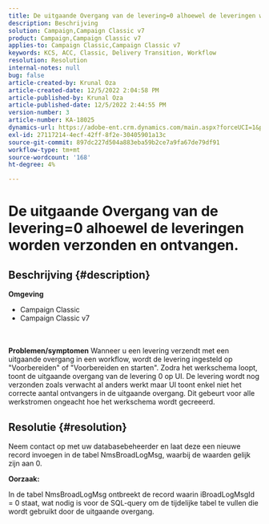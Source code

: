 ```yaml
---
title: De uitgaande Overgang van de levering=0 alhoewel de leveringen worden verzonden en ontvangen.
description: Beschrijving
solution: Campaign,Campaign Classic v7
product: Campaign,Campaign Classic v7
applies-to: Campaign Classic,Campaign Classic v7
keywords: KCS, ACC, Classic, Delivery Transition, Workflow
resolution: Resolution
internal-notes: null
bug: false
article-created-by: Krunal Oza
article-created-date: 12/5/2022 2:04:58 PM
article-published-by: Krunal Oza
article-published-date: 12/5/2022 2:44:55 PM
version-number: 3
article-number: KA-18025
dynamics-url: https://adobe-ent.crm.dynamics.com/main.aspx?forceUCI=1&pagetype=entityrecord&etn=knowledgearticle&id=adaee7c7-a574-ed11-81aa-6045bd006c82
exl-id: 27117214-4ecf-42ff-8f2e-30405901a13c
source-git-commit: 897dc227d504a883eba59b2ce7a9fa67de79df91
workflow-type: tm+mt
source-wordcount: '168'
ht-degree: 4%

---
```


# De uitgaande Overgang van de levering=0 alhoewel de leveringen worden verzonden en ontvangen.

## Beschrijving {#description}

<b>Omgeving</b>
- Campaign Classic
- Campaign Classic v7

<br> <br><b>Problemen/symptomen</b>
Wanneer u een levering verzendt met een uitgaande overgang in een workflow, wordt de levering ingesteld op &quot;Voorbereiden&quot; of &quot;Voorbereiden en starten&quot;. Zodra het werkschema loopt, toont de uitgaande overgang van de levering 0 op UI. De levering wordt nog verzonden zoals verwacht al anders werkt maar UI toont enkel niet het correcte aantal ontvangers in de uitgaande overgang. Dit gebeurt voor alle werkstromen ongeacht hoe het werkschema wordt gecreeerd.




## Resolutie {#resolution}


Neem contact op met uw databasebeheerder en laat deze een nieuwe record invoegen in de tabel NmsBroadLogMsg, waarbij de waarden gelijk zijn aan 0.



<b>Oorzaak:</b>

In de tabel NmsBroadLogMsg ontbreekt de record waarin iBroadLogMsgId = 0 staat, wat nodig is voor de SQL-query om de tijdelijke tabel te vullen die wordt gebruikt door de uitgaande overgang.
